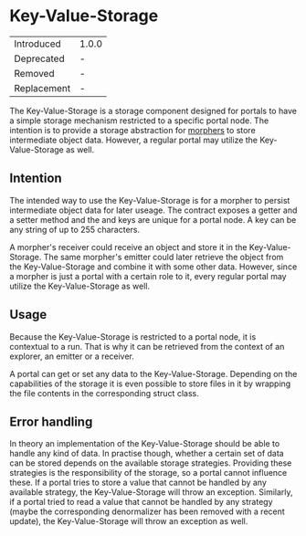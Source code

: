 # Key-Value-Storage

|             |       |
| ----------- | ----- |
| Introduced  | 1.0.0 |
| Deprecated  | -     |
| Removed     | -     |
| Replacement | -     |

The Key-Value-Storage is a storage component designed for portals to have a simple storage mechanism restricted to a specific portal node.
The intention is to provide a storage abstraction for [morphers](./morphers.md) to store intermediate object data.
However, a regular portal may utilize the Key-Value-Storage as well.

## Intention

The intended way to use the Key-Value-Storage is for a morpher to persist intermediate object data for later useage.
The contract exposes a getter and a setter method and the and keys are unique for a portal node.
A key can be any string of up to 255 characters.

A morpher's receiver could receive an object and store it in the Key-Value-Storage.
The same morpher's emitter could later retrieve the object from the Key-Value-Storage and combine it with some other data.
However, since a morpher is just a portal with a certain role to it, every regular portal may utilize the Key-Value-Storage as well.

## Usage

Because the Key-Value-Storage is restricted to a portal node, it is contextual to a run.
That is why it can be retrieved from the context of an explorer, an emitter or a receiver.

A portal can get or set any data to the Key-Value-Storage.
Depending on the capabilities of the storage it is even possible to store files in it by wrapping the file contents in the corresponding struct class.

## Error handling

In theory an implementation of the Key-Value-Storage should be able to handle any kind of data.
In practise though, whether a certain set of data can be stored depends on the available storage strategies.
Providing these strategies is the responsibility of the storage, so a portal cannot influence these.
If a portal tries to store a value that cannot be handled by any available strategy, the Key-Value-Storage will throw an exception.
Similarly, if a portal tried to read a value that cannot be handled by any strategy (maybe the corresponding denormalizer has been removed with a recent update), the Key-Value-Storage will throw an exception as well.
